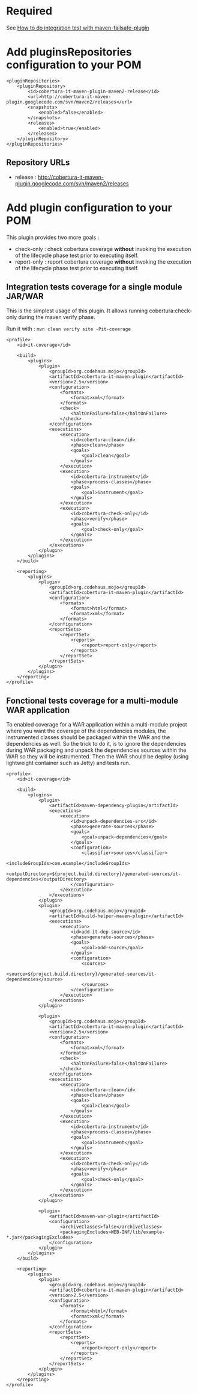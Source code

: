 

# Required #

See [How to do integration test with maven-failsafe-plugin](http://maven.apache.org/plugins/maven-failsafe-plugin/usage.html)

# Add pluginsRepositories configuration to your POM #

```
<pluginRepositories>
    <pluginRepository>
        <id>cobertura-it-maven-plugin-maven2-release</id>
        <url>http://cobertura-it-maven-plugin.googlecode.com/svn/maven2/releases</url>
        <snapshots>
            <enabled>false</enabled>
        </snapshots>
        <releases>
            <enabled>true</enabled>
        </releases>
    </pluginRepository>
</pluginRepositories>
```

## Repository URLs ##

  * release : http://cobertura-it-maven-plugin.googlecode.com/svn/maven2/releases

# Add plugin configuration to your POM #

This plugin provides two more goals :

  * check-only : check cobertura coverage **without** invoking the execution of the lifecycle phase test prior to executing itself.
  * report-only : report cobertura coverage **without** invoking the execution of the lifecycle phase test prior to executing itself.

## Integration tests coverage for a single module JAR/WAR ##

This is the simplest usage of this plugin. It allows running cobertura:check-only during the maven verify phase.

Run it with : `mvn clean verify site -Pit-coverage`

```
<profile>
    <id>it-coverage</id>
    
    <build>
        <plugins>
            <plugin>
                <groupId>org.codehaus.mojo</groupId>
                <artifactId>cobertura-it-maven-plugin</artifactId>
                <version>2.5</version>
                <configuration>
                    <formats>
                        <format>xml</format>
                    </formats> 
                    <check>
                        <haltOnFailure>false</haltOnFailure>
                    </check>
                </configuration>
                <executions>
                    <execution>
                        <id>cobertura-clean</id>
                        <phase>clean</phase>
                        <goals>
                            <goal>clean</goal>
                        </goals>
                    </execution>
                    <execution>
                        <id>cobertura-instrument</id>
                        <phase>process-classes</phase>
                        <goals>
                            <goal>instrument</goal>
                        </goals>
                    </execution>
                    <execution>
                        <id>cobertura-check-only</id>
                        <phase>verify</phase>
                        <goals>
                            <goal>check-only</goal>
                        </goals>
                    </execution>
                </executions>
            </plugin>
        </plugins>
    </build>
    
    <reporting>
        <plugins>
            <plugin>
                <groupId>org.codehaus.mojo</groupId>
                <artifactId>cobertura-it-maven-plugin</artifactId>
                <configuration>
                    <formats>
                        <format>html</format>
                        <format>xml</format>
                    </formats>
                </configuration>
                <reportSets>
                    <reportSet>
                        <reports>
                            <report>report-only</report>
                        </reports>
                    </reportSet>
                </reportSets>
            </plugin>
        </plugins>
    </reporting>
</profile>
```

## Fonctional tests coverage for a multi-module WAR application ##

To enabled coverage for a WAR application within a multi-module project where you want the  coverage of the dependencies modules, the instrumented classes should be packaged within the WAR and the dependencies as well.
So the trick to do it, is to ignore the dependencies during WAR packaging and unpack the dependencies sources within the WAR so they will be instrumented. Then the WAR should be deploy (using lightweight container such as Jetty) and tests run.

```
<profile>
    <id>it-coverage</id>
    
    <build>
        <plugins>
            <plugin>
                <artifactId>maven-dependency-plugin</artifactId>
                <executions>
                    <execution>
                        <id>unpack-dependencies-src</id>
                        <phase>generate-sources</phase>
                        <goals>
                            <goal>unpack-dependencies</goal>
                        </goals>
                        <configuration>
                            <classifier>sources</classifier>
                            <includeGroupIds>com.example</includeGroupIds>
                             <outputDirectory>${project.build.directory}/generated-sources/it-dependencies</outputDirectory>
                        </configuration>
                    </execution>
                </executions>
            </plugin>
            <plugin>
                <groupId>org.codehaus.mojo</groupId>
                <artifactId>build-helper-maven-plugin</artifactId>
                <executions>
                    <execution>
                        <id>add-it-dep-source</id>
                        <phase>generate-sources</phase>
                        <goals>
                            <goal>add-source</goal>
                        </goals>
                        <configuration>
                            <sources>
                                <source>${project.build.directory}/generated-sources/it-dependencies</source>
                            </sources>
                        </configuration>
                    </execution>
                </executions>
            </plugin>

            <plugin>
                <groupId>org.codehaus.mojo</groupId>
                <artifactId>cobertura-it-maven-plugin</artifactId>
                <version>2.5</version>
                <configuration>
                    <formats>
                        <format>xml</format>
                    </formats> 
                    <check>
                        <haltOnFailure>false</haltOnFailure>
                    </check>
                </configuration>
                <executions>
                    <execution>
                        <id>cobertura-clean</id>
                        <phase>clean</phase>
                        <goals>
                            <goal>clean</goal>
                        </goals>
                    </execution>
                    <execution>
                        <id>cobertura-instrument</id>
                        <phase>process-classes</phase>
                        <goals>
                            <goal>instrument</goal>
                        </goals>
                    </execution>
                    <execution>
                        <id>cobertura-check-only</id>
                        <phase>verify</phase>
                        <goals>
                            <goal>check-only</goal>
                        </goals>
                    </execution>
                </executions>
            </plugin>
            
            <plugin>
                <artifactId>maven-war-plugin</artifactId>
                <configuration>
                    <archiveClasses>false</archiveClasses>
                    <packagingExcludes>WEB-INF/lib/example-*.jar</packagingExcludes>
                </configuration>
            </plugin>
        </plugins>
    </build>
    
    <reporting>
        <plugins>
            <plugin>
                <groupId>org.codehaus.mojo</groupId>
                <artifactId>cobertura-it-maven-plugin</artifactId>
                <version>2.5</version>
                <configuration>
                    <formats>
                        <format>html</format>
                        <format>xml</format>
                    </formats>
                </configuration>
                <reportSets>
                    <reportSet>
                        <reports>
                            <report>report-only</report>
                        </reports>
                    </reportSet>
                </reportSets>
            </plugin>
        </plugins>
    </reporting>
</profile>
```
